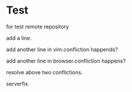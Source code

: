 Test
====

for test remote repository

add a line.

add another line in vim.confliction happends?

add another line in browser.confliction happens?

resolve above two conflictions.

serverfix.
